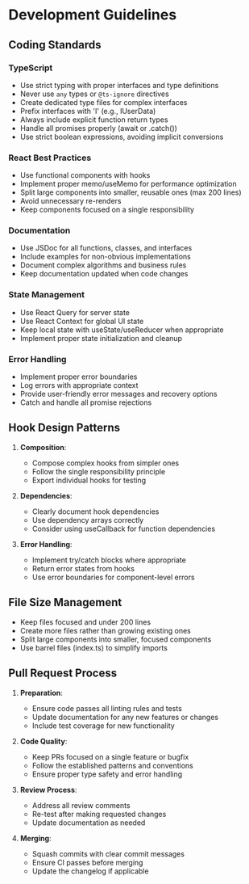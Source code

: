 
# Development Guidelines

## Coding Standards

### TypeScript

- Use strict typing with proper interfaces and type definitions
- Never use `any` types or `@ts-ignore` directives
- Create dedicated type files for complex interfaces
- Prefix interfaces with 'I' (e.g., IUserData)
- Always include explicit function return types
- Handle all promises properly (await or .catch())
- Use strict boolean expressions, avoiding implicit conversions

### React Best Practices

- Use functional components with hooks
- Implement proper memo/useMemo for performance optimization
- Split large components into smaller, reusable ones (max 200 lines)
- Avoid unnecessary re-renders
- Keep components focused on a single responsibility

### Documentation

- Use JSDoc for all functions, classes, and interfaces
- Include examples for non-obvious implementations
- Document complex algorithms and business rules
- Keep documentation updated when code changes

### State Management

- Use React Query for server state
- Use React Context for global UI state
- Keep local state with useState/useReducer when appropriate
- Implement proper state initialization and cleanup

### Error Handling

- Implement proper error boundaries
- Log errors with appropriate context
- Provide user-friendly error messages and recovery options
- Catch and handle all promise rejections

## Hook Design Patterns

1. **Composition**:
   - Compose complex hooks from simpler ones
   - Follow the single responsibility principle
   - Export individual hooks for testing

2. **Dependencies**:
   - Clearly document hook dependencies
   - Use dependency arrays correctly
   - Consider using useCallback for function dependencies

3. **Error Handling**:
   - Implement try/catch blocks where appropriate
   - Return error states from hooks
   - Use error boundaries for component-level errors

## File Size Management

- Keep files focused and under 200 lines
- Create more files rather than growing existing ones
- Split large components into smaller, focused components
- Use barrel files (index.ts) to simplify imports

## Pull Request Process

1. **Preparation**:
   - Ensure code passes all linting rules and tests
   - Update documentation for any new features or changes
   - Include test coverage for new functionality

2. **Code Quality**:
   - Keep PRs focused on a single feature or bugfix
   - Follow the established patterns and conventions
   - Ensure proper type safety and error handling

3. **Review Process**:
   - Address all review comments
   - Re-test after making requested changes
   - Update documentation as needed

4. **Merging**:
   - Squash commits with clear commit messages
   - Ensure CI passes before merging
   - Update the changelog if applicable
